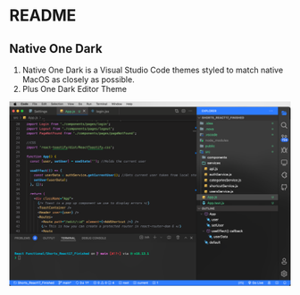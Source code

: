 # README
## Native One Dark
1. Native One Dark is a Visual Studio Code themes styled to match native MacOS as closely as possible. 
2. Plus One Dark Editor Theme

![Native OneDark](/screenShots/screenShot.png)